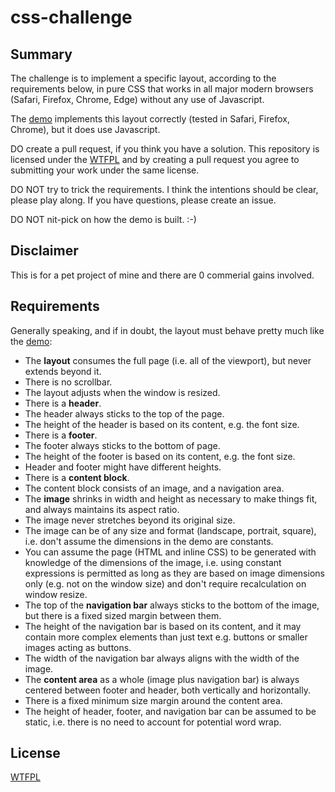 # css-challenge

## Summary

The challenge is to implement a specific layout,
according to the requirements below,
in pure CSS that works in all major modern browsers (Safari, Firefox, Chrome, Edge)
without any use of Javascript.

The [demo](https://hsch.github.io/css-challenge/) implements this layout correctly
(tested in Safari, Firefox, Chrome),
but it does use Javascript.

DO create a pull request, if you think you have a solution.
This repository is licensed under the [WTFPL](http://www.wtfpl.net)
and by creating a pull request you agree to submitting your work
under the same license.

DO NOT try to trick the requirements.
I think the intentions should be clear, please play along.
If you have questions, please create an issue.

DO NOT nit-pick on how the demo is built. :-)

## Disclaimer

This is for a pet project of mine and there are 0 commerial gains involved.

## Requirements

Generally speaking, and if in doubt, the layout must behave pretty much like the [demo](https://hsch.github.io/css-challenge/):

- The **layout** consumes the full page (i.e. all of the viewport),
  but never extends beyond it.
- There is no scrollbar.
- The layout adjusts when the window is resized.
- There is a **header**.
- The header always sticks to the top of the page.
- The height of the header is based on its content, e.g. the font size.
- There is a **footer**.
- The footer always sticks to the bottom of page.
- The height of the footer is based on its content, e.g. the font size.
- Header and footer might have different heights.
- There is a **content block**.
- The content block consists of an image, and a navigation area.
- The **image** shrinks in width and height as necessary to make things fit,
  and always maintains its aspect ratio.
- The image never stretches beyond its original size.
- The image can be of any size and format (landscape, portrait, square),
  i.e. don't assume the dimensions in the demo are constants.
- You can assume the page (HTML and inline CSS) to be generated
  with knowledge of the dimensions of the image,
  i.e. using constant expressions is permitted
  as long as they are based on image dimensions only (e.g. not on the window size)
  and don't require recalculation on window resize.
- The top of the **navigation bar** always sticks to the bottom of the image,
  but there is a fixed sized margin between them.
- The height of the navigation bar is based on its content,
  and it may contain more complex elements than just text
  e.g. buttons or smaller images acting as buttons.
- The width of the navigation bar always aligns with the width of the image.
- The **content area** as a whole (image plus navigation bar) is always centered
  between footer and header, both vertically and horizontally.
- There is a fixed minimum size margin around the content area.
- The height of header, footer, and navigation bar can be assumed to be static,
  i.e. there is no need to account for potential word wrap.

## License

[WTFPL](http://www.wtfpl.net)

